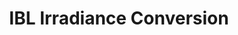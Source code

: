 ---
  permalink: "docs/ibl-irradiance-conversion.html"
  permalinkBypassOutputDir: true
  layout: template.pug
  title: 'IBL Irradiance Conversion'
  id: 'ibl-irradiance-conversion'
  description: 'PBR textures taken from the <a href="https://freepbr.com/">Free PBR</a> repository. Thanks!'
---